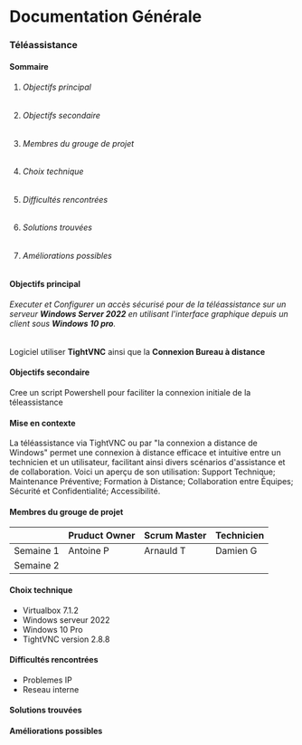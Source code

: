 # Documentation Générale


### **Téléassistance**

#### Sommaire 

1. ###### Objectifs principal
2. ###### Objectifs secondaire
3. ###### Membres du grouge de projet
4. ###### Choix technique
5. ###### Difficultés rencontrées
6. ###### Solutions trouvées
7. ###### Améliorations possibles


#### **Objectifs principal**


###### Executer et Configurer un accès sécurisé pour de la téléassistance sur un serveur **Windows Server 2022** en utilisant l'interface graphique depuis un client sous **Windows 10 pro**.

Logiciel utiliser **TightVNC** ainsi que la **Connexion Bureau à distance**

#### **Objectifs secondaire** 

Cree un script Powershell pour faciliter la connexion initiale de la téleassistance 

#### **Mise en contexte**

La téléassistance via TightVNC ou par "la connexion a distance de Windows" permet une connexion à distance efficace et intuitive entre un technicien et un utilisateur, facilitant ainsi divers scénarios d'assistance et de collaboration. Voici un aperçu de son utilisation:
Support Technique; Maintenance Préventive; Formation à Distance; Collaboration entre Équipes; Sécurité et Confidentialité; Accessibilité.



 








#### **Membres du grouge de projet**




|   	| Pruduct Owner 	|   Scrum Master 	|   Technicien	
|---	|---	|---	|---	|
|   Semaine 1	| Antoine P 	|  Arnauld T	|   Damien G 	|   |
|   Semaine 2	|   	|   	|   	|


#### **Choix technique**


* Virtualbox 7.1.2
* Windows serveur 2022 
* Windows 10 Pro 
* TightVNC version 2.8.8


#### **Difficultés rencontrées**

* Problemes IP 
* Reseau interne 

#### **Solutions trouvées** 



#### **Améliorations possibles** 
